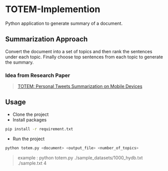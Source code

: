 # TOTEM-Implemention

Python application to generate summary of a document.

## Summarization Approach
Convert the document into a set of topics and then rank the sentences under each topic. Finally choose top sentences from each topic to generate the summary.

### Idea from Research Paper
>[TOTEM: Personal Tweets Summarization on Mobile Devices](https://dl.acm.org/doi/10.1145/3077136.3084138)

## Usage

- Clone the project
- Install packages
```bash
pip install -r requirement.txt
```
- Run the project
```bash
python totem.py <document> <output_file> <number_of_topics>
```
>example :
python totem.py ./sample_datasets/1000_hydb.txt ./sample.txt 4
